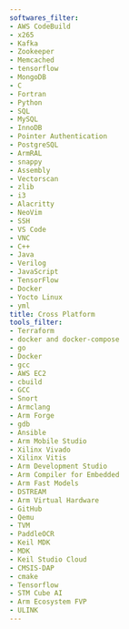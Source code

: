 ```yaml
---
softwares_filter:
- AWS CodeBuild
- x265
- Kafka
- Zookeeper
- Memcached
- tensorflow
- MongoDB
- C
- Fortran
- Python
- SQL
- MySQL
- InnoDB
- Pointer Authentication
- PostgreSQL
- ArmRAL
- snappy
- Assembly
- Vectorscan
- zlib
- i3
- Alacritty
- NeoVim
- SSH
- VS Code
- VNC
- C++
- Java
- Verilog
- JavaScript
- TensorFlow
- Docker
- Yocto Linux
- yml
title: Cross Platform
tools_filter:
- Terraform
- docker and docker-compose
- go
- Docker
- gcc
- AWS EC2
- cbuild
- GCC
- Snort
- Armclang
- Arm Forge
- gdb
- Ansible
- Arm Mobile Studio
- Xilinx Vivado
- Xilinx Vitis
- Arm Development Studio
- Arm Compiler for Embedded
- Arm Fast Models
- DSTREAM
- Arm Virtual Hardware
- GitHub
- Qemu
- TVM
- PaddleOCR
- Keil MDK
- MDK
- Keil Studio Cloud
- CMSIS-DAP
- cmake
- Tensorflow
- STM Cube AI
- Arm Ecosystem FVP
- ULINK
---
```

